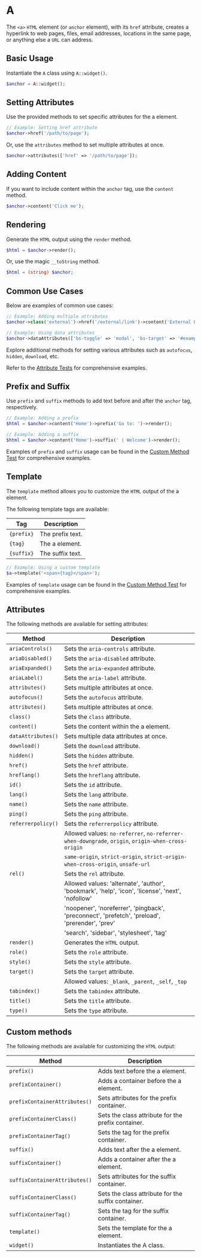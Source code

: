 # A

The `<a>` `HTML` element (or `anchor` element), with its `href` attribute, creates a hyperlink to web pages, files,
email addresses, locations in the same page, or anything else a `URL` can address.

## Basic Usage

Instantiate the `A` class using `A::widget()`.

```php
$anchor = A::widget();
```

## Setting Attributes

Use the provided methods to set specific attributes for the a element.

```php
// Example: Setting href attribute
$anchor->href('/path/to/page');
```

Or, use the `attributes` method to set multiple attributes at once.

```php
$anchor->attributes(['href' => '/path/to/page']);
```

## Adding Content

If you want to include content within the `anchor` tag, use the `content` method.

```php
$anchor->content('Click me');
```

## Rendering

Generate the `HTML` output using the `render` method.

```php
$html = $anchor->render();
```

Or, use the magic `__toString` method.

```php
$html = (string) $anchor;
```

## Common Use Cases

Below are examples of common use cases:

```php
// Example: Adding multiple attributes
$anchor->class('external')->href('/external/link')->content('External Link');

// Example: Using data attributes
$anchor->dataAttributes(['bs-toggle' => 'modal', 'bs-target' => '#exampleModal', 'analytics' => 'trackClick']);
```

Explore additional methods for setting various attributes such as `autofocus`, `hidden`, `download`, etc.

Refer to the [Attribute Tests](https://github.com/php-forge/html/blob/main/tests/A/AttributeTest.php) for comprehensive
examples.

## Prefix and Suffix

Use `prefix` and `suffix` methods to add text before and after the `anchor` tag, respectively.

```php
// Example: Adding a prefix
$html = $anchor->content('Home')->prefix('Go to: ')->render();

// Example: Adding a suffix
$html = $anchor->content('Home')->suffix(' | Welcome')->render();
```

Examples of `prefix` and `suffix` usage can be found in the [Custom Method Test](https://github.com/php-forge/html/blob/main/tests/A/CustomMethodTest.php)
for comprehensive examples.

## Template

The `template` method allows you to customize the `HTML` output of the a element.

The following template tags are available:

| Tag        | Description      |
| ---------- | ---------------- |
| `{prefix}` | The prefix text. |
| `{tag}`    | The a element.   |
| `{suffix}` | The suffix text. |

```php
// Example: Using a custom template
$a->template('<span>{tag}</span>');
```

Examples of `template` usage can be found in the [Custom Method Test](https://github.com/php-forge/html/blob/main/tests/A/CustomMethodTest.php)
for comprehensive examples.

## Attributes

The following methods are available for setting attributes:

| Method            | Description                                                                                      |
| ----------------- | ------------------------------------------------------------------------------------------------ |
| `ariaControls()`  | Sets the `aria-controls` attribute.                                                              |
| `ariaDisabled()`  | Sets the `aria-disabled` attribute.                                                              |
| `ariaExpanded()`  | Sets the `aria-expanded` attribute.                                                              |
| `ariaLabel()`     | Sets the `aria-label` attribute.                                                                 |
| `attributes()`    | Sets multiple attributes at once.                                                                |
| `autofocus()`     | Sets the `autofocus` attribute.                                                                  |
| `attributes()`    | Sets multiple attributes at once.                                                                |
| `class()`         | Sets the `class` attribute.                                                                      |
| `content()`       | Sets the content within the a element.                                                           |
| `dataAttributes()`| Sets multiple data attributes at once.                                                           |
| `download()`      | Sets the `download` attribute.                                                                   |
| `hidden()`        | Sets the `hidden` attribute.                                                                     |
| `href()`          | Sets the `href` attribute.                                                                       |
| `hreflang()`      | Sets the `hreflang` attribute.                                                                   |
| `id()`            | Sets the `id` attribute.                                                                         |
| `lang()`          | Sets the `lang` attribute.                                                                       |
| `name()`          | Sets the `name` attribute.                                                                       |
| `ping()`          | Sets the `ping` attribute.                                                                       |
| `referrerpolicy()`| Sets the `referrerpolicy` attribute.                                                             |
|                   | Allowed values: `no-referrer`, `no-referrer-when-downgrade`, `origin`, `origin-when-cross-origin`|
|                   | `same-origin`, `strict-origin`, `strict-origin-when-cross-origin`, `unsafe-url`                  |
| `rel()`           | Sets the `rel` attribute.                                                                        |
|                   | Allowed values: 'alternate', 'author', 'bookmark', 'help', 'icon', 'license', 'next', 'nofollow' |
|                   | 'noopener', 'noreferrer', 'pingback', 'preconnect', 'prefetch', 'preload', 'prerender', 'prev'   |
|                   | 'search', 'sidebar', 'stylesheet', 'tag'                                                         |
| `render()`        | Generates the `HTML` output.                                                                     |
| `role()`          | Sets the `role` attribute.                                                                       |
| `style()`         | Sets the `style` attribute.                                                                      |
| `target()`        | Sets the `target` attribute.                                                                     |
|                   | Allowed values: `_blank`, `_parent`, `_self`, `_top`                                             |
| `tabindex()`      | Sets the `tabindex` attribute.                                                                   |
| `title()`         | Sets the `title` attribute.                                                                      |
| `type()`          | Sets the `type` attribute.                                                                       |

## Custom methods

The following methods are available for customizing the `HTML` output:

| Method                       | Description                                                                           |
| ---------------------------- | ------------------------------------------------------------------------------------- |
| `prefix()`                   | Adds text before the a element.                                                       |
| `prefixContainer()`          | Adds a container before the a element.                                                |
| `prefixContainerAttributes()`| Sets attributes for the prefix container.                                             |
| `prefixContainerClass()`     | Sets the class attribute for the prefix container.                                    |
| `prefixContainerTag()`       | Sets the tag for the prefix container.                                                |
| `suffix()`                   | Adds text after the a element.                                                        |
| `suffixContainer()`          | Adds a container after the a element.                                                 |
| `suffixContainerAttributes()`| Sets attributes for the suffix container.                                             |
| `suffixContainerClass()`     | Sets the class attribute for the suffix container.                                    |
| `suffixContainerTag()`       | Sets the tag for the suffix container.                                                |
| `template()`                 | Sets the template for the a element.                                                  |
| `widget()`                   | Instantiates the A class.                                                             |
